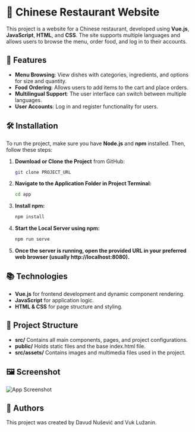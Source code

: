 # 🍜 Chinese Restaurant Website

This project is a website for a Chinese restaurant, developed using **Vue.js**, **JavaScript**, **HTML**, and **CSS**. The site supports multiple languages and allows users to browse the menu, order food, and log in to their accounts.

## 🎯 Features

- **Menu Browsing**: View dishes with categories, ingredients, and options for size and quantity.
- **Food Ordering**: Allows users to add items to the cart and place orders.
- **Multilingual Support**: The user interface can switch between multiple languages.
- **User Accounts**: Log in and register functionality for users.

## 🛠️ Installation

To run the project, make sure you have **Node.js** and **npm** installed. Then, follow these steps:

1. **Download or Clone the Project** from GitHub:

   ```bash
   git clone PROJECT_URL

2. **Navigate to the Application Folder in Project Terminal:**

   ```bash
   cd app

3. **Install npm:**

   ```bash
   npm install

4. **Start the Local Server using npm:**

   ```bash
   npm run serve
   
5. **Once the server is running, open the provided URL in your preferred web browser (usually http://localhost:8080).**


 ## 📚 Technologies

- **Vue.js** for frontend development and dynamic component rendering.
- **JavaScript** for application logic.
- **HTML & CSS** for page structure and styling.

 ## 📂 Project Structure

- **src/** Contains all main components, pages, and project configurations.
- **public/** Holds static files and the base index.html file.
- **src/assets/** Contains images and multimedia files used in the project.

## 🖼️ Screenshot

![App Screenshot](src/assets/screenshot1forGITHUB.jpg)

## 🚀 Authors

This project was created by Davud Nušević and Vuk Lužanin.
